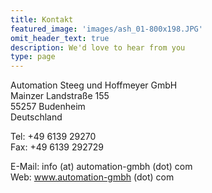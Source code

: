 ```yaml
---
title: Kontakt
featured_image: 'images/ash_01-800x198.JPG'
omit_header_text: true
description: We'd love to hear from you
type: page
---
```


Automation Steeg und Hoffmeyer GmbH  
Mainzer Landstraße 155  
55257 Budenheim  
Deutschland  

Tel: +49 6139 29270  
Fax: +49 6139 292729

E-Mail: info (at) automation-gmbh (dot) com  
Web: www.automation-gmbh (dot) com